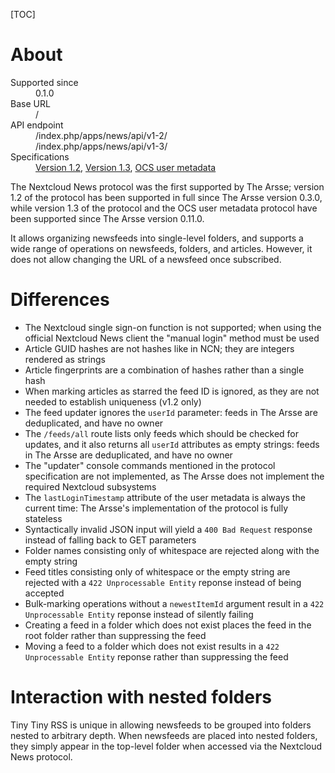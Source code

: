 [TOC]

# About

<dl>
    <dt>Supported since</dt>
        <dd>0.1.0</dd>
    <dt>Base URL</dt>
        <dd>/</dd>
    <dt>API endpoint</dt>
        <dd>/index.php/apps/news/api/v1-2/</dd>
        <dd>/index.php/apps/news/api/v1-3/</dd>
    <dt>Specifications</dt>
        <dd><a href="https://github.com/nextcloud/news/blob/master/docs/api/api-v1-2.md">Version 1.2</a>, <a href="https://github.com/nextcloud/news/blob/master/docs/api/api-v1-3.md">Version 1.3</a>, <a href="https://docs.nextcloud.com/server/latest/developer_manual/client_apis/OCS/ocs-api-overview.html#user-metadata">OCS user metadata</a></dd>
</dl>

The Nextcloud News protocol was the first supported by The Arsse; version 1.2 of the protocol has been supported in full since The Arsse version 0.3.0, while version 1.3 of the protocol and the OCS user metadata protocol have been supported since The Arsse version 0.11.0.

It allows organizing newsfeeds into single-level folders, and supports a wide range of operations on newsfeeds, folders, and articles. However, it does not allow changing the URL of a newsfeed once subscribed.

# Differences

- The Nextcloud single sign-on function is not supported; when using the official Nextcloud News client the "manual login" method must be used 
- Article GUID hashes are not hashes like in NCN; they are integers rendered as strings
- Article fingerprints are a combination of hashes rather than a single hash
- When marking articles as starred the feed ID is ignored, as they are not needed to establish uniqueness (v1.2 only)
- The feed updater ignores the `userId` parameter: feeds in The Arsse are deduplicated, and have no owner
- The `/feeds/all` route lists only feeds which should be checked for updates, and it also returns all `userId` attributes as empty strings: feeds in The Arsse are deduplicated, and have no owner
- The "updater" console commands mentioned in the protocol specification are not implemented, as The Arsse does not implement the required Nextcloud subsystems
- The `lastLoginTimestamp` attribute of the user metadata is always the current time: The Arsse's implementation of the protocol is fully stateless
- Syntactically invalid JSON input will yield a `400 Bad Request` response instead of falling back to GET parameters
- Folder names consisting only of whitespace are rejected along with the empty string
- Feed titles consisting only of whitespace or the empty string are rejected with a `422 Unprocessable Entity` reponse instead of being accepted
- Bulk-marking operations without a `newestItemId` argument result in a `422 Unprocessable Entity` reponse instead of silently failing
- Creating a feed in a folder which does not exist places the feed in the root folder rather than suppressing the feed
- Moving a feed to a folder which does not exist results in a `422 Unprocessable Entity` reponse rather than suppressing the feed

# Interaction with nested folders

Tiny Tiny RSS is unique in allowing newsfeeds to be grouped into folders nested to arbitrary depth. When newsfeeds are placed into nested folders, they simply appear in the top-level folder when accessed via the Nextcloud News protocol.
